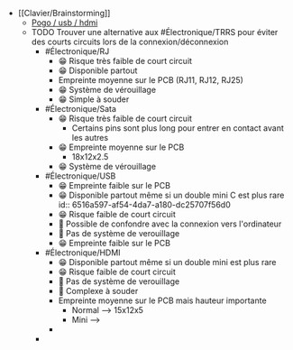 - [[Clavier/Brainstorming]]
	- [Pogo / usb / hdmi](https://www.reddit.com/r/ErgoMechKeyboards/comments/16spm1h/magnetic_pogo_pinned_halves/)
	- TODO Trouver une alternative aux #Électronique/TRRS pour éviter des courts circuits lors de la connexion/déconnexion
		- #Électronique/RJ
			- 😁 Risque très faible de court circuit
			- 😁 Disponible partout
			- Empreinte moyenne sur le PCB (RJ11, RJ12, RJ25)
			- 😁 Système de vérouillage
			- 😁 Simple à souder
		- #Électronique/Sata
			- 😁 Risque très faible de court circuit
				- Certains pins sont plus long pour entrer en contact avant les autres
			- 😁 Empreinte moyenne sur le PCB
				- 18x12x2.5
			- 😁 Système de vérouillage
		- #Électronique/USB
			- 😁 Empreinte faible sur le PCB
			- 😁 Disponible partout même si un double mini C est plus rare
			  id:: 6516a597-af54-4da7-a180-dc25707f56d0
			- 😁 Risque faible de court circuit
			- 🤬 Possible de confondre avec la connexion vers l'ordinateur
			- 🤬 Pas de système de verouillage
			- 😁 Empreinte faible sur le PCB
		- #Électronique/HDMI
			- 😁 Disponible partout même si un double mini est plus rare
			- 😁 Risque faible de court circuit
			- 🤬 Pas de système de verouillage
			- 🤬 Complexe à souder
			- Empreinte moyenne sur le PCB mais hauteur importante
				- Normal --> 15x12x5
				- Mini -->
			-
		-